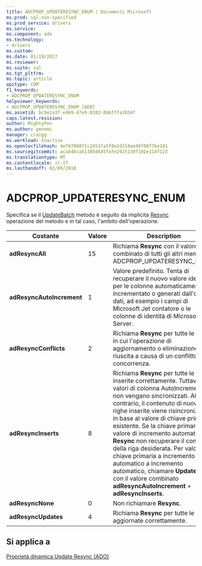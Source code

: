 ```yaml
---
title: ADCPROP_UPDATERESYNC_ENUM | Documenti Microsoft
ms.prod: sql-non-specified
ms.prod_service: drivers
ms.service: 
ms.component: ado
ms.technology:
- drivers
ms.custom: 
ms.date: 01/19/2017
ms.reviewer: 
ms.suite: sql
ms.tgt_pltfrm: 
ms.topic: article
apitype: COM
f1_keywords:
- ADCPROP_UPDATERESYNC_ENUM
helpviewer_keywords:
- ADCPROP_UPDATERESYNC_ENUM [ADO]
ms.assetid: bc9e1a37-e969-47e9-8382-0bbfffa2034f
caps.latest.revision: 
author: MightyPen
ms.author: genemi
manager: craigg
ms.workload: Inactive
ms.openlocfilehash: 4ef67068f1c2451fa5f8e2d314ae49f08f7be181
ms.sourcegitcommit: acab4bcab1385d645fafe2925130f102e114f122
ms.translationtype: MT
ms.contentlocale: it-IT
ms.lasthandoff: 02/09/2018
---
```

# <a name="adcpropupdateresyncenum"></a>ADCPROP_UPDATERESYNC_ENUM
Specifica se il [UpdateBatch](../../../ado/reference/ado-api/updatebatch-method.md) metodo è seguito da implicita [Resync](../../../ado/reference/ado-api/resync-method.md) operazione del metodo e in tal caso, l'ambito dell'operazione.  
  
|Costante|Valore|Description|  
|--------------|-----------|-----------------|  
|**adResyncAll**|15|Richiama **Resync** con il valore combinato di tutti gli altri membri ADCPROP_UPDATERESYNC_ENUM.|  
|**adResyncAutoIncrement**|1|Valore predefinito. Tenta di recuperare il nuovo valore identity per le colonne automaticamente incrementato o generati dall'origine dati, ad esempio i campi di Microsoft Jet contatore o le colonne di identità di Microsoft SQL Server.|  
|**adResyncConflicts**|2|Richiama **Resync** per tutte le righe in cui l'operazione di aggiornamento o eliminazione non riuscita a causa di un conflitto di concorrenza.|  
|**adResyncInserts**|8|Richiama **Resync** per tutte le righe inserite correttamente. Tuttavia, i valori di colonna AutoIncrement non vengano sincronizzati. Al contrario, il contenuto di nuove righe inserite viene risincronizzato in base al valore di chiave primaria esistente. Se la chiave primaria è un valore di incremento automatico, **Resync** non recuperare il contenuto della riga desiderata. Per valori di chiave primaria a incremento automatico a incremento automatico, chiamare **UpdateBatch** con il valore combinato **adResyncAutoIncrement** + **adResyncInserts**.|  
|**adResyncNone**|0|Non richiamare **Resync**.|  
|**adResyncUpdates**|4|Richiama **Resync** per tutte le righe aggiornate correttamente.|  
  
## <a name="applies-to"></a>Si applica a  
 [Proprietà dinamica Update Resync (ADO)](../../../ado/reference/ado-api/update-resync-property-dynamic-ado.md)
